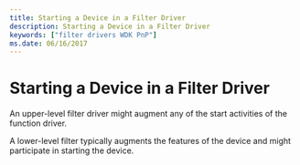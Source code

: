 ```yaml
---
title: Starting a Device in a Filter Driver
description: Starting a Device in a Filter Driver
keywords: ["filter drivers WDK PnP"]
ms.date: 06/16/2017
---
```


# Starting a Device in a Filter Driver





An upper-level filter driver might augment any of the start activities of the function driver.

A lower-level filter typically augments the features of the device and might participate in starting the device.

 

 




